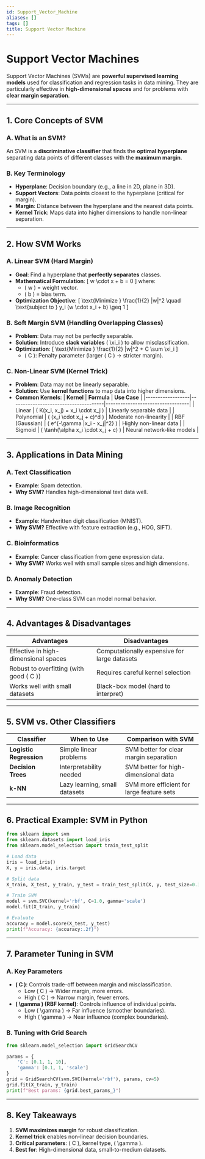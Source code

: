 ```yaml
---
id: Support_Vector_Machine
aliases: []
tags: []
title: Support Vector Machine
---
```


# **Support Vector Machines**

Support Vector Machines (SVMs) are **powerful supervised learning models** used for classification and regression tasks in data mining. They are particularly effective in **high-dimensional spaces** and for problems with **clear margin separation**.

---

## **1. Core Concepts of SVM**

### **A. What is an SVM?**
An SVM is a **discriminative classifier** that finds the **optimal hyperplane** separating data points of different classes with the **maximum margin**.

### **B. Key Terminology**
- **Hyperplane**: Decision boundary (e.g., a line in 2D, plane in 3D).
- **Support Vectors**: Data points closest to the hyperplane (critical for margin).
- **Margin**: Distance between the hyperplane and the nearest data points.
- **Kernel Trick**: Maps data into higher dimensions to handle non-linear separation.

---

## **2. How SVM Works**

### **A. Linear SVM (Hard Margin)**
- **Goal**: Find a hyperplane that **perfectly separates** classes.
- **Mathematical Formulation**:
  \[
  w \cdot x + b = 0
  \]
  where:
  - \( w \) = weight vector.
  - \( b \) = bias term.
- **Optimization Objective**:
  \[
  \text{Minimize } \frac{1}{2} \|w\|^2 \quad \text{subject to } y_i (w \cdot x_i + b) \geq 1
  \]

### **B. Soft Margin SVM (Handling Overlapping Classes)**
- **Problem**: Data may not be perfectly separable.
- **Solution**: Introduce **slack variables** \( \xi_i \) to allow misclassification.
- **Optimization**:
  \[
  \text{Minimize } \frac{1}{2} \|w\|^2 + C \sum \xi_i
  \]
  - \( C \): Penalty parameter (larger \( C \) → stricter margin).

### **C. Non-Linear SVM (Kernel Trick)**
- **Problem**: Data may not be linearly separable.
- **Solution**: Use **kernel functions** to map data into higher dimensions.
- **Common Kernels**:
  | **Kernel**       | **Formula**                          | **Use Case**                     |
  |------------------|--------------------------------------|----------------------------------|
  | Linear           | \( K(x_i, x_j) = x_i \cdot x_j \)   | Linearly separable data          |
  | Polynomial       | \( (x_i \cdot x_j + c)^d \)         | Moderate non-linearity           |
  | RBF (Gaussian)   | \( e^{-\gamma \|x_i - x_j\|^2} \)   | Highly non-linear data           |
  | Sigmoid          | \( \tanh(\alpha x_i \cdot x_j + c) \) | Neural network-like models      |

---

## **3. Applications in Data Mining**

### **A. Text Classification**
- **Example**: Spam detection.
- **Why SVM?** Handles high-dimensional text data well.

### **B. Image Recognition**
- **Example**: Handwritten digit classification (MNIST).
- **Why SVM?** Effective with feature extraction (e.g., HOG, SIFT).

### **C. Bioinformatics**
- **Example**: Cancer classification from gene expression data.
- **Why SVM?** Works well with small sample sizes and high dimensions.

### **D. Anomaly Detection**
- **Example**: Fraud detection.
- **Why SVM?** One-class SVM can model normal behavior.

---

## **4. Advantages & Disadvantages**

| **Advantages**                          | **Disadvantages**                         |
|-----------------------------------------|-------------------------------------------|
| Effective in high-dimensional spaces    | Computationally expensive for large datasets |
| Robust to overfitting (with good \( C \)) | Requires careful kernel selection        |
| Works well with small datasets          | Black-box model (hard to interpret)       |

---

## **5. SVM vs. Other Classifiers**

| **Classifier** | **When to Use**                          | **Comparison with SVM**                  |
|---------------|------------------------------------------|------------------------------------------|
| **Logistic Regression** | Simple linear problems              | SVM better for clear margin separation   |
| **Decision Trees** | Interpretability needed            | SVM better for high-dimensional data     |
| **k-NN**       | Lazy learning, small datasets       | SVM more efficient for large feature sets |

---

## **6. Practical Example: SVM in Python**

```python
from sklearn import svm
from sklearn.datasets import load_iris
from sklearn.model_selection import train_test_split

# Load data
iris = load_iris()
X, y = iris.data, iris.target

# Split data
X_train, X_test, y_train, y_test = train_test_split(X, y, test_size=0.3)

# Train SVM
model = svm.SVC(kernel='rbf', C=1.0, gamma='scale')
model.fit(X_train, y_train)

# Evaluate
accuracy = model.score(X_test, y_test)
print(f"Accuracy: {accuracy:.2f}")
```

---

## **7. Parameter Tuning in SVM**

### **A. Key Parameters**
- **\( C \)**: Controls trade-off between margin and misclassification.
  - Low \( C \) → Wider margin, more errors.
  - High \( C \) → Narrow margin, fewer errors.
- **\( \gamma \) (RBF kernel)**: Controls influence of individual points.
  - Low \( \gamma \) → Far influence (smoother boundaries).
  - High \( \gamma \) → Near influence (complex boundaries).

### **B. Tuning with Grid Search**
```python
from sklearn.model_selection import GridSearchCV

params = {
    'C': [0.1, 1, 10],
    'gamma': [0.1, 1, 'scale']
}
grid = GridSearchCV(svm.SVC(kernel='rbf'), params, cv=5)
grid.fit(X_train, y_train)
print(f"Best params: {grid.best_params_}")
```

---

## **8. Key Takeaways**
1. **SVM maximizes margin** for robust classification.
2. **Kernel trick** enables non-linear decision boundaries.
3. **Critical parameters**: \( C \), kernel type, \( \gamma \).
4. **Best for**: High-dimensional data, small-to-medium datasets.
